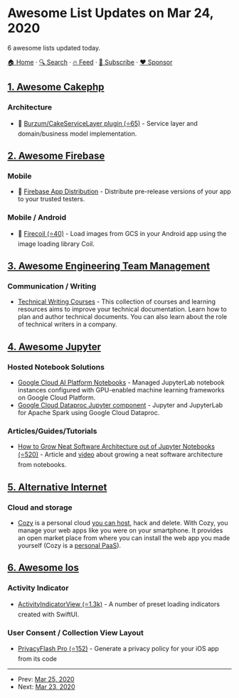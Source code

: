 # Awesome List Updates on Mar 24, 2020

6 awesome lists updated today.

[🏠 Home](/README.md) · [🔍 Search](https://www.trackawesomelist.com/search/) · [🔥 Feed](https://www.trackawesomelist.com/rss.xml) · [📮 Subscribe](https://trackawesomelist.us17.list-manage.com/subscribe?u=d2f0117aa829c83a63ec63c2f&id=36a103854c) · [❤️  Sponsor](https://github.com/sponsors/theowenyoung)



## [1. Awesome Cakephp](/content/FriendsOfCake/awesome-cakephp/README.md)

### Architecture

*   🍰 [Burzum/CakeServiceLayer plugin (⭐65)](https://github.com/burzum/cakephp-service-layer) - Service layer and domain/business model implementation.

## [2. Awesome Firebase](/content/jthegedus/awesome-firebase/README.md)

### Mobile

*   🔧 [Firebase App Distribution](https://firebase.google.com/products/app-distribution/) - Distribute pre-release versions of your app to your trusted testers.

### Mobile / Android

*   🔌 [Firecoil (⭐40)](https://github.com/rosariopfernandes/firecoil) - Load images from GCS in your Android app using the image loading library Coil.

## [3. Awesome Engineering Team Management](/content/kdeldycke/awesome-engineering-team-management/README.md)

### Communication / Writing

*   [Technical Writing Courses](https://developers.google.com/tech-writing) - This collection of courses and learning resources aims to improve your technical documentation. Learn how to plan and author technical documents. You can also learn about the role of technical writers in a company.

## [4. Awesome Jupyter](/content/markusschanta/awesome-jupyter/README.md)

### Hosted Notebook Solutions

*   [Google Cloud AI Platform Notebooks](https://cloud.google.com/ai-platform-notebooks) - Managed JupyterLab notebook instances configured with GPU-enabled machine learning frameworks on Google Cloud Platform.
*   [Google Cloud Dataproc Jupyter component](https://cloud.google.com/dataproc/docs/concepts/components/jupyter) - Jupyter and JupyterLab for Apache Spark using Google Cloud Dataproc.

### Articles/Guides/Tutorials

*   [How to Grow Neat Software Architecture out of Jupyter Notebooks (⭐520)](https://github.com/guillaume-chevalier/How-to-Grow-Neat-Software-Architecture-out-of-Jupyter-Notebooks) - Article and [video](https://www.youtube.com/watch?v=K4QN27IKr0g) about growing a neat software architecture from notebooks.

## [5. Alternative Internet](/content/redecentralize/alternative-internet/README.md)

### Cloud and storage

*   [Cozy](http://cozy.io) is a personal cloud [you can host](https://docs.cozy.io/en/tutorials/selfhost-debian/), hack and delete. With Cozy, you manage your web apps like you were on your smartphone. It provides an open market place from where you can install the web app you made yourself (Cozy is a [personal PaaS](http://cozy.io/hack/getting-started/architecture-overview.html)).

## [6. Awesome Ios](/content/vsouza/awesome-ios/README.md)

### Activity Indicator

*   [ActivityIndicatorView (⭐1.3k)](https://github.com/exyte/ActivityIndicatorView) - A number of preset loading indicators created with SwiftUI.

### User Consent / Collection View Layout

*   [PrivacyFlash Pro (⭐152)](https://github.com/privacy-tech-lab/privacyflash-pro) - Generate a privacy policy for your iOS app from its code

---

- Prev: [Mar 25, 2020](/content/2020/03/25/README.md)
- Next: [Mar 23, 2020](/content/2020/03/23/README.md)